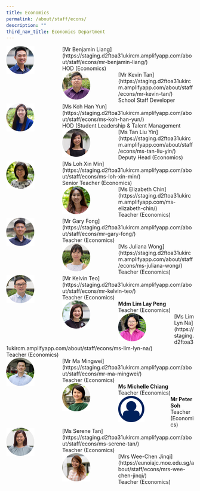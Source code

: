 ```yaml
---
title: Economics
permalink: /about/staff/econs/
description: ""
third_nav_title: Economics Department
---
```



<div>  
<div style="float: left">  
<img src="/images/Econs-Benjamin-Liang_s.jpg" 
    style="width:50%">
</div>  
<div></div>  
</div>	
[Mr Benjamin Liang](https://staging.d2ftoa31ukircm.amplifyapp.com/about/staff/econs/mr-benjamin-liang/) <br>
HOD (Economics)

<div>  
<div style="float: left">  
<img src="/images/Econs_KevinTan_s.jpg" 
    style="width:50%">
</div>  
<div></div>  
</div>	
[Mr Kevin Tan](https://staging.d2ftoa31ukircm.amplifyapp.com/about/staff/econs/mr-kevin-tan/) <br>
School Staff Developer

<div>  
<div style="float: left">  
<img src="/images/Econs_KohHanYun_s.jpg" 
    style="width:50%">
</div>  
<div></div>  
</div>	
[Ms Koh Han Yun](https://staging.d2ftoa31ukircm.amplifyapp.com/about/staff/econs/ms-koh-han-yun/) <br>
HOD (Student Leadership & Talent Management

<div>  
<div style="float: left">  
<img src="/images/Econs-Tan-Liu-Yin_s.jpg" 
    style="width:50%">
</div>  
<div></div>  
</div>	
[Ms Tan Liu Yin](https://staging.d2ftoa31ukircm.amplifyapp.com/about/staff/econs/ms-tan-liu-yin/)<br>
Deputy Head (Economics)

<div>  
<div style="float: left">  
<img src="/images/Econs-Loh-Xin-Min_s.jpg" 
    style="width:50%">
</div>  
<div></div>  
</div>	
[Ms Loh Xin Min](https://staging.d2ftoa31ukircm.amplifyapp.com/about/staff/econs/ms-loh-xin-min/)<br>
Senior Teacher (Economics)

<div>  
<div style="float: left">  
<img src="/images/Econs-Elizabeth-Chin_s.jpg" 
    style="width:50%">
</div>  
<div></div>  
</div>	
[Ms Elizabeth Chin](https://staging.d2ftoa31ukircm.amplifyapp.com/ms-elizabeth-chin/) <br>
Teacher (Economics)

<div>  
<div style="float: left">  
<img src="/images/Econs-Gary-Fong_s.jpg" 
    style="width:50%">
</div>  
<div></div>  
</div>	
[Mr Gary Fong](https://staging.d2ftoa31ukircm.amplifyapp.com/about/staff/econs/mr-gary-fong/) <br>
Teacher (Economics)

<div>  
<div style="float: left">  
<img src="/images/Econs_JulianaWong_s.jpg" 
    style="width:50%">
</div>  
<div></div>  
</div>	
[Ms Juliana Wong](https://staging.d2ftoa31ukircm.amplifyapp.com/about/staff/econs/ms-juliana-wong/) <Br>
Teacher (Economics)

<div>  
<div style="float: left">  
<img src="/images/Econs_KelvinTeo_s.jpg" 
    style="width:50%">
</div>  
<div></div>  
</div>	
[Mr Kelvin Teo](https://staging.d2ftoa31ukircm.amplifyapp.com/about/staff/econs/mr-kelvin-teo/) <br>
Teacher (Economics)

<div>  
<div style="float: left">  
<img src="/images/Econs-Lim-Lay-Peng_s.jpg" 
    style="width:50%">
</div>  
<div></div>  
</div>	
<b>Mdm Lim Lay Peng</b>
<br>
Teacher (Economics)

<div>  
<div style="float: left">  
<img src="/images/Econs_Lim_LynNa_s.jpg" 
    style="width:50%">
</div>  
<div></div>  
</div>	
[Ms Lim Lyn Na](https://staging.d2ftoa31ukircm.amplifyapp.com/about/staff/econs/ms-lim-lyn-na/)
<br>
Teacher (Economics)

<div>  
<div style="float: left">  
<img src="/images/Econs-Mingwei_s.jpg" 
    style="width:50%">
</div>  
<div></div>  
</div>	
[Mr Ma Mingwei](https://staging.d2ftoa31ukircm.amplifyapp.com/about/staff/econs/mr-ma-mingwei/)
<br>
Teacher (Economics)

<div>  
<div style="float: left">  
<img src="/images/Econs-Michelle-Chiang_s.jpg" 
    style="width:50%">
</div>  
<div></div>  
</div>	
<b>Ms Michelle Chiang</b>
<br>
Teacher (Economics)

<div>  
<div style="float: left">  
<img src="/images/Staff-Profile%20(1).png" 
    style="width:50%">
</div>  
<div></div>  
</div>	
<b>Mr Peter Soh</b>
<br>
Teacher (Economics)

<div>  
<div style="float: left">  
<img src="/images/Econs-Serene-Tan_s.jpg" 
    style="width:50%">
</div>  
<div></div>  
</div>	
[Ms Serene Tan](https://staging.d2ftoa31ukircm.amplifyapp.com/about/staff/econs/ms-serene-tan/)
<br>
Teacher (Economics)

<div>  
<div style="float: left">  
<img src="/images/Econs-Chen-Jinqi_s.jpg" 
    style="width:50%">
</div>  
<div></div>  
</div>	
[Mrs Wee-Chen Jinqi](https://eunoiajc.moe.edu.sg/about/staff/econs/mrs-wee-chen-jinqi/) <br>
Teacher (Economics)